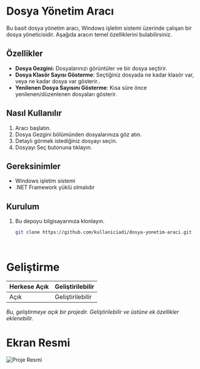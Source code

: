 # Dosya Yönetim Aracı

Bu basit dosya yönetim aracı, Windows işletim sistemi üzerinde çalışan bir dosya yöneticisidir. Aşağıda aracın temel özelliklerini bulabilirsiniz.

## Özellikler

- **Dosya Gezgini:** Dosyalarınızı görüntüler ve bir dosya seçtirir.
- **Dosya Klasör Sayısı Gösterme**: Seçtiğiniz dosyada ne kadar klasör var, veya ne kadar dosya var gösterir..
- **Yenilenen Dosya Sayısını Gösterme**: Kısa süre önce yenilenen/düzenlenen dosyaları gösterir.

## Nasıl Kullanılır

1. Aracı başlatın.
2. Dosya Gezgini bölümünden dosyalarınıza göz atın.
3. Detaylı görmek istediğiniz dosyayı seçin.
4. Dosyayı Seç butonuna tıklayın.

## Gereksinimler

- Windows işletim sistemi
- .NET Framework yüklü olmalıdır


## Kurulum

1. Bu depoyu bilgisayarınıza klonlayın.
   ```bash
   git clone https://github.com/kullaniciadi/dosya-yonetim-araci.git




# Geliştirme
| Herkese Açık | Geliştirilebilir |
| -------- | -------- |
| Açık   | Geliştirilebilir |

*Bu, geliştirmeye açık bir projedir. Geliştirilebilir ve üstüne ek özellikler eklenebilir.*

# Ekran Resmi
![Proje Resmi](ekranresmi.png)


